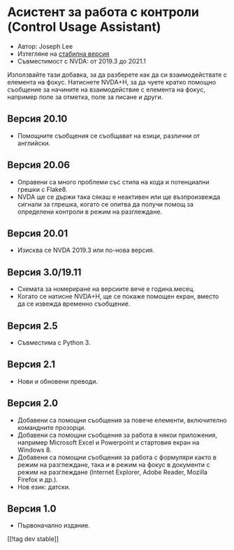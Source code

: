 # Асистент за работа с контроли (Control Usage Assistant) #

* Автор: Joseph Lee
* Изтегляне на [стабилна версия][1]
* Съвместимост с NVDA: от 2019.3 до 2021.1

Използвайте тази добавка, за да разберете как да си взаимодействате с
елемента на фокус. Натиснете NVDA+H, за да чуете кратко помощно съобщение за
начините на взаимодействие с елемента на фокус, например поле за отметка,
поле за писане и други.

## Версия 20.10

* Помощните съобщения се съобщават на езици, различни от английски.

## Версия 20.06

* Оправени са много проблеми със стила на кода и потенциални грешки с
  Flake8.
* NVDA ще се държи така сякаш е неактивен или ще възпроизвежда сигнали за
  глрешка, когато се опитва да получи помощ за определени контроли в режим
  на разглеждане.

## Версия 20.01

* Изисква се NVDA 2019.3 или по-нова версия.

## Версия 3.0/19.11

* Схемата за номериране на версиите вече е година.месец.
* Когато се натисне NVDA+H, ще се покаже помощен екран, вместо да се извежда
  временно съобщение.

## Версия 2.5

* Съвместима с Python 3.

## Версия 2.1

* Нови и обновени преводи.

## Версия 2.0

* Добавени са помощни съобщения за повече елементи, включително командните
  прозорци.
* Добавени са помощни съобщения за работа в някои приложения, например
  Microsoft Excel и Powerpoint и стартовия екран на Windows 8.
* Добавени са помощни съобщения за работа с формуляри както в режим на
  разглеждане, така и в режим на фокус в документи с режим на разглеждане
  (Internet Explorer, Adobe Reader, Mozilla Firefox и др.).
* Нов език: датски.

## Версия 1.0

* Първоначално издание.

[[!tag dev stable]]

[1]: https://addons.nvda-project.org/files/get.php?file=cua

[2]: https://addons.nvda-project.org/files/get.php?file=cua-dev
